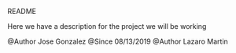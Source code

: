 README 

Here we have a description for the project we will be working

@Author Jose Gonzalez
@Since 08/13/2019
@Author Lazaro Martin
